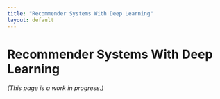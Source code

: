 ```yaml
---
title: "Recommender Systems With Deep Learning"
layout: default
---
```


# Recommender Systems With Deep Learning

*(This page is a work in progress.)*
